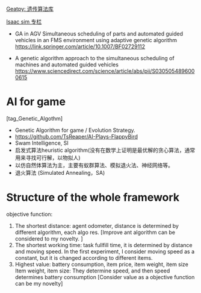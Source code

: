 [Geatpy: 遗传算法库](https://github.com/geatpy-dev/geatpy)

[Isaac sim 专栏](https://www.zhihu.com/column/c_1533191136755236864)

- GA in AGV 
Simultaneous scheduling of parts and automated guided vehicles in an FMS environment using adaptive genetic algorithm
https://link.springer.com/article/10.1007/BF02729112

- A genetic algorithm approach to the simultaneous scheduling of machines and automated guided vehicles
https://www.sciencedirect.com/science/article/abs/pii/S0305054896000615

# AI for game
[tag_Genetic_Algothm]
- Genetic Algorithm for game / Evolution Strategy.
- https://github.com/TsReaper/AI-Plays-FlappyBird
- Swam Intelligence, SI
- 启发式算法heuristic algorithm(没有在数学上证明是最优解的贪心算法，通常用来寻找可行解，以物拟人)
- 以仿自然体算法为主，主要有蚁群算法、模拟退火法、神经网络等。 
- 退火算法 (Simulated Annealing，SA) 


# Structure of the whole framework
objective function: 
1. The shortest distance: agent odometer, distance is determined by different algorithm, each algo res. [Improve ant algorithm can be considered to my novelty. ] 
2. The shortest working time: task fullfill time, it is determined by distance and moving speed. In the first experiment, I consider moving speed as a constant, but it is changed according to different items. 
3. Highest value: battery consumption, item price, item weight, item size
    Item weight, item size: They determine speed, and then speed determines battery consumption
[Consider value as a objective function can be my novelty]

